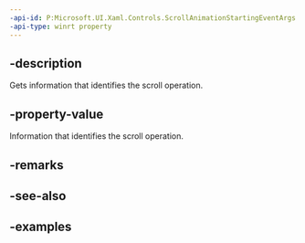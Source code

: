 ```yaml
---
-api-id: P:Microsoft.UI.Xaml.Controls.ScrollAnimationStartingEventArgs.ScrollInfo
-api-type: winrt property
---
```


## -description

Gets information that identifies the scroll operation.

## -property-value

Information that identifies the scroll operation.

## -remarks

## -see-also

## -examples

